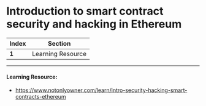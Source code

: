 # Introduction to smart contract security and hacking in Ethereum

Index | Section
--- | ---
**1** | Learning Resource

___


#### Learning Resource: 

* https://www.notonlyowner.com/learn/intro-security-hacking-smart-contracts-ethereum
